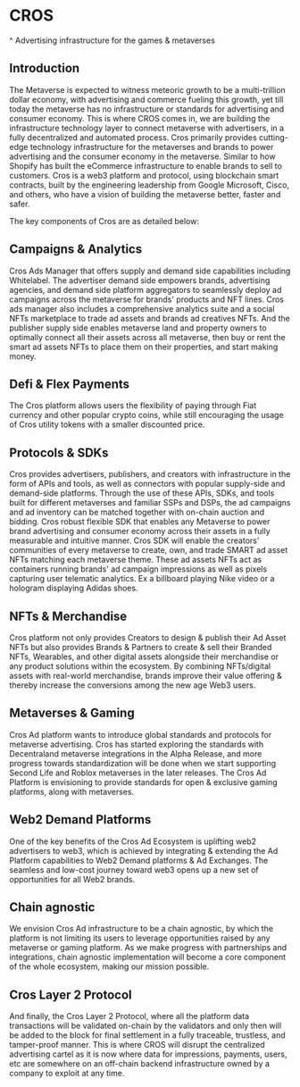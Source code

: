 # CROS

^ Advertising infrastructure for the games & metaverses

## Introduction

The Metaverse is expected to witness meteoric growth to be a multi-trillion dollar economy, with advertising and commerce fueling this growth, yet till today the metaverse has no infrastructure or standards for advertising and consumer economy.
This is where CROS comes in, we are building the infrastructure technology layer to connect metaverse with advertisers, in a fully decentralized and automated process.
Cros primarily provides cutting-edge technology infrastructure for the metaverses and brands to power advertising and the consumer economy in the metaverse. Similar to how Shopify has built the eCommerce infrastructure to enable brands to sell to customers.
Cros is a web3 platform and protocol, using blockchain smart contracts, built by the engineering leadership from Google Microsoft, Cisco, and others, who have a vision of building the metaverse better, faster and safer.

The key components of Cros are as detailed below:

## Campaigns & Analytics

Cros Ads Manager that offers supply and demand side capabilities including Whitelabel. 
The advertiser demand side empowers brands, advertising agencies, and demand side platform aggregators to seamlessly deploy ad campaigns across the metaverse for brands' products and NFT lines. Cros ads manager also includes a comprehensive analytics suite and a social NFTs marketplace to trade ad assets and brands ad creatives NFTs.
And the publisher supply side enables metaverse land and property owners to optimally connect all their assets across all metaverse, then buy or rent the smart ad assets NFTs to place them on their properties, and start making money. 

## Defi & Flex Payments

The Cros platform allows users the flexibility of paying through Fiat currency and other popular crypto coins, while still encouraging the usage of Cros utility tokens with a smaller discounted price.

## Protocols & SDKs

Cros provides advertisers, publishers, and creators with infrastructure in the form of APIs and tools, as well as connectors with popular supply-side and demand-side platforms. Through the use of these APIs, SDKs, and tools built for different metaverses and familiar SSPs and DSPs, the ad campaigns and ad inventory can be matched together with on-chain auction and bidding.
Cros robust flexible SDK that enables any Metaverse to power brand advertising and consumer economy across their assets in a fully measurable and intuitive manner. Cros SDK will enable the creators' communities of every metaverse to create, own, and trade SMART ad asset NFTs matching each metaverse theme. These ad assets NFTs act as containers running brands' ad campaign impressions as well as pixels capturing user telematic analytics. Ex a billboard playing Nike video or a hologram displaying Adidas shoes.

## NFTs & Merchandise

Cros platform not only provides Creators to design & publish their Ad Asset NFTs but also provides Brands & Partners to create & sell their Branded NFTs, Wearables, and other digital assets alongside their merchandise or any product solutions within the ecosystem.
By combining NFTs/digital assets with real-world merchandise, brands improve their value offering & thereby increase the conversions among the new age Web3 users.

## Metaverses & Gaming

Cros Ad platform wants to introduce global standards and protocols for metaverse advertising. Cros has started exploring the standards with Decentraland metaverse integrations in the Alpha Release, and more progress towards standardization will be done when we start supporting Second Life and Roblox metaverses in the later releases. 
The Cros Ad Platform is envisioning to provide standards for open & exclusive gaming platforms, along with metaverses.

## Web2 Demand Platforms

One of the key benefits of the Cros Ad Ecosystem is uplifting web2 advertisers to web3, which is achieved by integrating & extending the Ad Platform capabilities to Web2 Demand platforms & Ad Exchanges. The seamless and low-cost journey toward web3 opens up a new set of opportunities for all Web2 brands.

## Chain agnostic

We envision Cros Ad infrastructure to be a chain agnostic, by which the platform is not limiting its users to leverage opportunities raised by any metaverse or gaming platform. 
As we make progress with partnerships and integrations, chain agnostic implementation will become a core component of the whole ecosystem, making our mission possible.

## Cros Layer 2 Protocol

And finally, the Cros Layer 2 Protocol, where all the platform data transactions will be validated on-chain by the validators and only then will be added to the block for final settlement in a fully traceable, trustless, and tamper-proof manner.
This is where CROS will disrupt the centralized advertising cartel as it is now where data for impressions, payments, users, etc are somewhere on an off-chain backend infrastructure owned by a company to exploit at any time.
